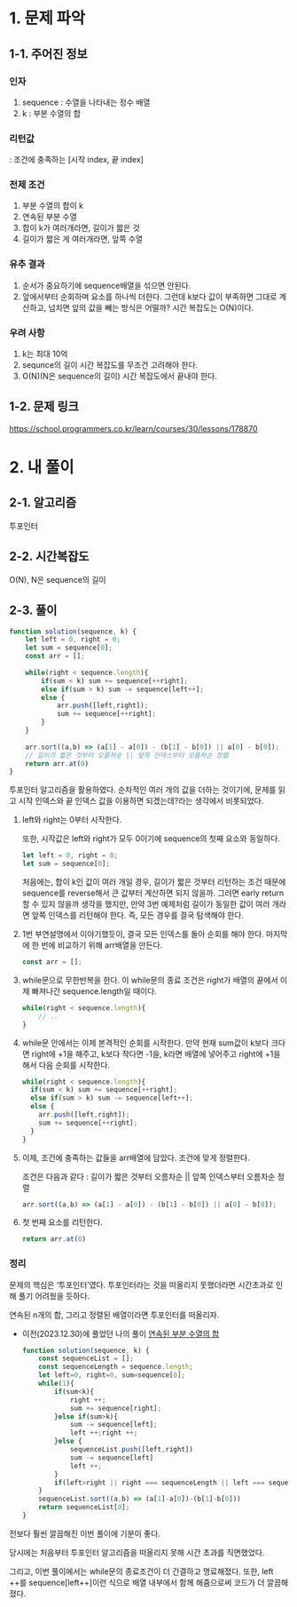 # 1. 문제 파악

## 1-1. 주어진 정보

### 인자

1. sequence : 수열을 나타내는 정수 배열
2. k : 부분 수열의 합

### 리턴값

: 조건에 충족하는 [시작 index, 끝 index]

### 전제 조건

1. 부분 수열의 합이 k
2. 연속된 부분 수열
3. 합이 k가 여러개라면, 길이가 짧은 것
4. 길이가 짧은 게 여러개라면, 앞쪽 수열

### 유추 결과

1. 순서가 중요하기에 sequence배열을 섞으면 안된다.
2. 앞에서부터 순회하며 요소를 하나씩 더한다. 그런데 k보다 값이 부족하면 그대로 계산하고, 넘치면 앞의 값을 빼는 방식은 어떨까? 시간 복잡도는 O(N)이다.

### 우려 사항

1. k는 최대 10억
2. sequnce의 길이
시간 복잡도를 무조건 고려해야 한다.
3. O(N)(N은 sequence의 길이) 시간 복잡도에서 끝내야 한다.

## 1-2. 문제 링크

https://school.programmers.co.kr/learn/courses/30/lessons/178870

# 2. 내 풀이

## 2-1. 알고리즘

투포인터

## 2-2. 시간복잡도

O(N), N은 sequence의 길이

## 2-3. 풀이

```jsx
function solution(sequence, k) {
    let left = 0, right = 0;
    let sum = sequence[0];
    const arr = [];
    
    while(right < sequence.length){
        if(sum < k) sum += sequence[++right];
        else if(sum > k) sum -= sequence[left++];
        else {
            arr.push([left,right]);
            sum += sequence[++right];
        }
    }
    
    arr.sort((a,b) => (a[1] - a[0]) - (b[1] - b[0]) || a[0] - b[0]); 
    // 길이가 짧은 것부터 오름차순 || 앞쪽 인덱스부터 오름차순 정렬
    return arr.at(0)
}
```

투포인터 알고리즘을 활용하였다. 순차적인 여러 개의 값을 더하는 것이기에, 문제를 읽고 시작 인덱스와 끝 인덱스 값을 이용하면 되겠는데?라는 생각에서 비롯되었다.

1. left와 right는 0부터 시작한다.
    
    또한, 시작값은 left와 right가 모두 0이기에 sequence의 첫째 요소와 동일하다.
    
    ```jsx
    let left = 0, right = 0;
    let sum = sequence[0];
    ```
    
    처음에는, 합이 k인 값이 여러 개일 경우, 길이가 짧은 것부터 리턴하는 조건 때문에 sequence를 reverse해서 큰 값부터 계산하면 되지 않을까. 그러면 early return할 수 있지 않을까 생각을 했지만, 만약 3번 예제처럼 길이가 동일한 값이 여러 개라면 앞쪽 인덱스를 리턴해야 한다. 즉, 모든 경우를 결국 탐색해야 한다.
    
2. 1번 부연설명에서 이야기했듯이, 결국 모든 인덱스를 돌아 순회를 해야 한다. 마지막에 한 번에 비교하기 위해 arr배열을 만든다.
    
    ```jsx
    const arr = [];
    ```
    
3. while문으로 무한반복을 한다. 이 while문의 종료 조건은 right가 배열의 끝에서 이제 빠져나간 sequence.length일 때이다.
    
    ```jsx
    while(right < sequence.length){
    	// ..
    }
    ```
    
4. while문 안에서는 이제 본격적인 순회를 시작한다. 만약 현재 sum값이 k보다 크다면 right에 +1을 해주고, k보다 작다면 -1을, k라면 배열에 넣어주고 right에 +1을 해서 다음 순회를 시작한다.
    
    ```jsx
    while(right < sequence.length){
      if(sum < k) sum += sequence[++right];
      else if(sum > k) sum -= sequence[left++];
      else {
        arr.push([left,right]);
        sum += sequence[++right];
      }
    }
    ```
    
5. 이제, 조건에 충족하는 값들을 arr배열에 담았다. 조건에 맞게 정렬한다.
    
    조건은 다음과 같다 : 길이가 짧은 것부터 오름차순 || 앞쪽 인덱스부터 오름차순 정렬
    
    ```jsx
    arr.sort((a,b) => (a[1] - a[0]) - (b[1] - b[0]) || a[0] - b[0]); 
    ```
    
6. 첫 번째 요소를 리턴한다.
    
    ```jsx
    return arr.at(0)
    ```
    

### 정리

문제의 핵심은 ‘투포인터’였다. 투포인터라는 것을 떠올리지 못했더라면 시간초과로 인해 풀기 어려웠을 듯하다.

연속된 n개의 합, 그리고 정렬된 배열이라면 투포인터를 떠올리자.

- 이전(2023.12.30)에 풀었던 나의 풀이 [연속된 부분 수열의 합](https://www.notion.so/8465bc5b02ec414eba2841c8f247c83d?pvs=21)
    
    ```jsx
    function solution(sequence, k) {
        const sequenceList = [];
        const sequenceLength = sequence.length;
        let left=0, right=0, sum=sequence[0];
        while(1){
            if(sum<k){
                right ++;
                sum += sequence[right];
            }else if(sum>k){
                sum -= sequence[left];
                left ++;right ++;
            }else {
                sequenceList.push([left,right])
                sum -= sequence[left]
                left ++;
            }
            if(left>right || right === sequenceLength || left === sequenceLength ) break;
        }
        sequenceList.sort((a,b) => (a[1]-a[0])-(b[1]-b[0]))
        return sequenceList[0];
    }
    ```
    

전보다 훨씬 깔끔해진 이번 풀이에 기분이 좋다.

당시에는 처음부터 투포인터 알고리즘을 떠올리지 못해 시간 초과를 직면했었다.

그리고, 이번 풀이에서는 while문의 종료조건이 더 간결하고 명료해졌다. 또한, left ++를 sequence[left++]이런 식으로 배열 내부에서 함께 해줌으로써 코드가 더 깔끔해졌다.
